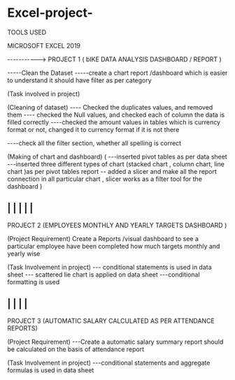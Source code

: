 # Excel-project-
TOOLS USED 

MICROSOFT EXCEL 2019

----------->    PROJECT 1  ( bIKE DATA ANALYSIS DASHBOARD / REPORT )

-----Clean the Dataset 
-----create a chart report /dashboard which is easier to understand it should have filter as per category 



  (Task involved in project)
  
  (Cleaning of dataset)
---- Checked the duplicates values, and removed them
---- checked the Null values, and checked each of column the data is filled correctly 
----checked the amount values in tables which is currency format or not, changed it to currency format if it is not there 

----check all the filter section, whether all spelling is correct

  (Making of chart and dashboard)
   (
   ---inserted pivot tables as per data sheet
   ---inserted three different types of chart  (stacked chart , column chart, line chart )as per pivot tables report 
   -- added a slicer and make all the report connection in all particular chart , slicer works as a filter tool for the dashboard 
   )


|
|
|
|
|
---------------------------------------------------------------------------------------------------------------------------------------




PROJECT 2 (EMPLOYEES MONTHLY AND YEARLY TARGETS DASHBOARD )

  (Project Requirement)
Create a Reports /visual dashboard to see a particular employee have been completed how much targets monthly and yearly wise 



(Task Involvement in project)
--- conditional statements is used in data sheet
--- scattered lie chart is applied on data sheet
 ---conditional formatting is used  



|
|
|
|
-------------------------------------------------------------------------------------------------------------------------------------------




PROJECT 3 (AUTOMATIC SALARY CALCULATED AS PER ATTENDANCE REPORTS)

 (Project Requirement)
---Create a automatic salary summary report should be calculated on the basis of attendance report

 
(Task Involvement in project)
---conditional statements and aggregate formulas is used in data sheet
 
   
 


